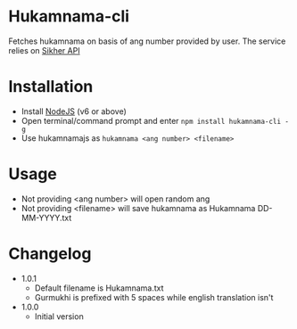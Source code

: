 # Hukamnama-cli
Fetches hukamnama on basis of ang number provided by user. The service relies on [Sikher API](http://api.sikher.com)

# Installation

* Install [NodeJS](http://nodejs.org/) (v6 or above)
* Open terminal/command prompt and enter `npm install hukamnama-cli -g`
* Use hukamnamajs as `hukamnama <ang number> <filename>`

# Usage

* Not providing &lt;ang number&gt; will open random ang
* Not providing &lt;filename&gt; will save hukamnama as Hukamnama DD-MM-YYYY.txt

# Changelog

* 1.0.1
  * Default filename is Hukamnama.txt
  * Gurmukhi is prefixed with 5 spaces while english translation isn't
* 1.0.0
  * Initial version
